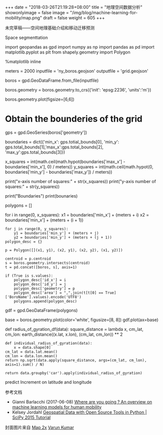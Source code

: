 +++
date = "2018-03-26T21:19:28+08:00"
title = "地理空间数据分析"
showonlyimage = false
image = "/img/blog/machine-learning-for-mobility/map.png"
draft = false
weight = 605
+++

未完草稿——空间地理基础介绍和移动迁移预测
<!--more-->

Space segmenttation

import geopandas as gpd
import numpy as np
import pandas as pd
import matplotlib.pyplot as plt
from shapely.geometry import Polygon

%matplotlib inline

meters = 2000
inputfile = 'ny_boros.geojson'
outputfile = 'grid.geojson'

boros = gpd.GeoDataFrame.from_file(inputfile)

boros.geometry = boros.geometry.to_crs({'init': 'epsg:2236', 'units':'m'})

boros.geometry.plot(figsize=[6,6])

# Obtain the bounderies of the grid
gps = gpd.GeoSeries(boros['geometry'])

boundaries = dict({'min_x': gps.totial_bounds[0], 'min_y': gps.total_bounds[1],'max_x':gps.total_bounds[2], 'max_y':gps.total_bounds[3]})

x_squares = int(math.ceil(math.hypot(boundaries['max_x'] -  boundaries['min_x'], 0) / meters))
y_squares = int(math.ceil(math.hypot(0, boundaries['min_y'] -  boundaries['max_y']) / meters))


print("x-axis number of squares:" + str(x_squares))
print("y-axis number of squares:" + str(y_squares))

print("Boundaries")
print(bounaries)

polygons = []

for i in range(0, x_squares):
    x1 = boundaries['min_x'] + (meters + i)
    x2 = boundaries['min_x'] + (meters + (i + 1))

    for j in range(0, y_squares):
        y1 = boundaries['min_y'] + (meters + j)
        y2 = boundaries['min_y'] + (meters + (j + 1))
	polygon_desc = {}

	p = Polygon([](x1, y1), (x2, y1), (x2, y2), (x1, y2)])

	centroid = p.centroid
	s = boros.geometry.intersects(centroid)
	t = pd.concat([boros, s], axis=1)

	if (True is s.values):
	    polygon_desc['id_x'] = i
	    polygon_desc['id_y'] = j
	    polygon_desc['geometry'] = p
	    polygon_desc['area'] = ",",join(t[t[0] == True]['BoroName'].values).encode('UTF8')
	    polygons.append(polygon_desc)

gdf = gpd.GeoDataFrame(polygons)

base = boros.geometry.plot(color='white', figusize=[8, 8])
gdf.plot(ax=base)

def radius_of_gyration_df(data):
    square_distance = lambda x, cm_lat, cm_lon: earth_distance((x.lat, x.lon), (cm_lat, cm_lon)) ** 2

    def individual_radius_of_gyration(data):
        x = data.shape[0]
	cm_lat = data.lat.mean()
	cm_lon = data.lon.mean()
	return np.sqrt(data.apply(square_distance, args=(cm_lat, cm_lon), axis=1).sum() / N)

    return data.groupby('car').apply(individual_radius_of_gyration)


predict Increment on latitude and longitude

参考文档

- Gianni Barlacchi (2017-06-08) [Where are you going ? An overview on machine learning models for human mobility](https://youtu.be/pPgbfQ3Kk3Y)
- Kelsey Jordahl [Geospatial Data with Open Source Tools in Python | SciPy 2015 Tutorial](https://youtu.be/HzPSVwyP2Y0)


封面图片来自 [Map 2x](https://dribbble.com/shots/3494517-Map-2x) <a href="https://dribbble.com/varun_kumar5"><i class="fa fa-dribbble" aria-hidden="true"></i> Varun Kumar</a>
